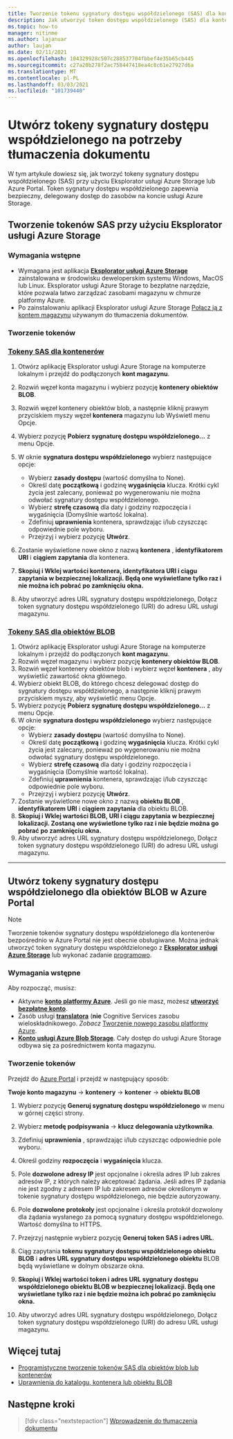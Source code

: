 ```yaml
---
title: Tworzenie tokenu sygnatury dostępu współdzielonego (SAS) dla kontenerów i obiektów BLOB za pomocą programu Microsoft Eksplorator usługi Storage
description: Jak utworzyć token dostępu współdzielonego (SAS) dla kontenerów i obiektów BLOB za pomocą programu Microsoft Eksplorator usługi Storage i Azure Portal
ms.topic: how-to
manager: nitinme
ms.author: lajanuar
author: laujan
ms.date: 02/11/2021
ms.openlocfilehash: 104329928c507c288537704fbbef4e35b65cb445
ms.sourcegitcommit: c27a20b278f2ac758447418ea4c8c61e27927d6a
ms.translationtype: MT
ms.contentlocale: pl-PL
ms.lasthandoff: 03/03/2021
ms.locfileid: "101739440"
---
```

# <a name="create-sas-tokens-for-document-translation"></a>Utwórz tokeny sygnatury dostępu współdzielonego na potrzeby tłumaczenia dokumentu

W tym artykule dowiesz się, jak tworzyć tokeny sygnatury dostępu współdzielonego (SAS) przy użyciu Eksplorator usługi Azure Storage lub Azure Portal. Token sygnatury dostępu współdzielonego zapewnia bezpieczny, delegowany dostęp do zasobów na koncie usługi Azure Storage.

## <a name="create-sas-tokens-with-azure-storage-explorer"></a>Tworzenie tokenów SAS przy użyciu Eksplorator usługi Azure Storage

### <a name="prerequisites"></a>Wymagania wstępne

* Wymagana jest aplikacja [**Eksplorator usługi Azure Storage**](../../../vs-azure-tools-storage-manage-with-storage-explorer.md) zainstalowana w środowisku deweloperskim systemu Windows, MacOS lub Linux. Eksplorator usługi Azure Storage to bezpłatne narzędzie, które pozwala łatwo zarządzać zasobami magazynu w chmurze platformy Azure.
* Po zainstalowaniu aplikacji Eksplorator usługi Azure Storage [Połącz ją z kontem magazynu](../../../vs-azure-tools-storage-manage-with-storage-explorer.md?tabs=windows#connect-to-a-storage-account-or-service) używanym do tłumaczenia dokumentów.

### <a name="create-your-tokens"></a>Tworzenie tokenów

### <a name="sas-tokens-for-containers"></a>[Tokeny SAS dla kontenerów](#tab/Containers)

1. Otwórz aplikację Eksplorator usługi Azure Storage na komputerze lokalnym i przejdź do podłączonych **kont magazynu**.
1. Rozwiń węzeł konta magazynu i wybierz pozycję **kontenery obiektów BLOB**.
1. Rozwiń węzeł kontenery obiektów blob, a następnie kliknij prawym przyciskiem myszy węzeł **kontenera** magazynu lub Wyświetl menu Opcje.
1. Wybierz pozycję **Pobierz sygnaturę dostępu współdzielonego...** z menu Opcje.
1. W oknie **sygnatura dostępu współdzielonego** wybierz następujące opcje:
    * Wybierz **zasady dostępu** (wartość domyślna to None).
    * Określ datę **początkową** i godzinę **wygaśnięcia** klucza. Krótki cykl życia jest zalecany, ponieważ po wygenerowaniu nie można odwołać sygnatury dostępu współdzielonego.
    * Wybierz **strefę czasową** dla daty i godziny rozpoczęcia i wygaśnięcia (Domyślnie wartość lokalna).
    * Zdefiniuj **uprawnienia** kontenera, sprawdzając i/lub czyszcząc odpowiednie pole wyboru.
    * Przejrzyj i wybierz pozycję **Utwórz**.

1. Zostanie wyświetlone nowe okno z nazwą **kontenera** , **identyfikatorem URI** i **ciągiem zapytania** dla kontenera.  
1. **Skopiuj i Wklej wartości kontenera, identyfikatora URI i ciągu zapytania w bezpiecznej lokalizacji. Będą one wyświetlane tylko raz i nie można ich pobrać po zamknięciu okna.**
1. Aby utworzyć adres URL sygnatury dostępu współdzielonego, Dołącz token sygnatury dostępu współdzielonego (URI) do adresu URL usługi magazynu.

### <a name="sas-tokens-for-blobs"></a>[Tokeny SAS dla obiektów BLOB](#tab/blobs)

1. Otwórz aplikację Eksplorator usługi Azure Storage na komputerze lokalnym i przejdź do podłączonych **kont magazynu**.
1. Rozwiń węzeł magazynu i wybierz pozycję **kontenery obiektów BLOB**.
1. Rozwiń węzeł kontenery obiektów blob i wybierz węzeł **kontenera** , aby wyświetlić zawartość okna głównego.
1. Wybierz obiekt BLOB, do którego chcesz delegować dostęp do sygnatury dostępu współdzielonego, a następnie kliknij prawym przyciskiem myszy, aby wyświetlić menu Opcje.
1. Wybierz pozycję **Pobierz sygnaturę dostępu współdzielonego...** z menu Opcje.
1. W oknie **sygnatura dostępu współdzielonego** wybierz następujące opcje:
    * Wybierz **zasady dostępu** (wartość domyślna to None).
    * Określ datę **początkową** i godzinę **wygaśnięcia** klucza. Krótki cykl życia jest zalecany, ponieważ po wygenerowaniu nie można odwołać sygnatury dostępu współdzielonego.
    * Wybierz **strefę czasową** dla daty i godziny rozpoczęcia i wygaśnięcia (Domyślnie wartość lokalna).
    * Zdefiniuj **uprawnienia** kontenera, sprawdzając i/lub czyszcząc odpowiednie pole wyboru.
    * Przejrzyj i wybierz pozycję **Utwórz**.
1. Zostanie wyświetlone nowe okno z nazwą **obiektu BLOB** , **identyfikatorem URI** i **ciągiem zapytania** dla obiektu BLOB.  
1. **Skopiuj i Wklej wartości BLOB, URI i ciągu zapytania w bezpiecznej lokalizacji. Zostaną one wyświetlone tylko raz i nie będzie można go pobrać po zamknięciu okna.**
1. Aby utworzyć adres URL sygnatury dostępu współdzielonego, Dołącz token sygnatury dostępu współdzielonego (URI) do adresu URL usługi magazynu.

---

## <a name="create-sas-tokens-for-blobs-in-the-azure-portal"></a>Utwórz tokeny sygnatury dostępu współdzielonego dla obiektów BLOB w Azure Portal

> [!NOTE]
> Tworzenie tokenów sygnatury dostępu współdzielonego dla kontenerów bezpośrednio w Azure Portal nie jest obecnie obsługiwane. Można jednak utworzyć token sygnatury dostępu współdzielonego z [**Eksplorator usługi Azure Storage**](#create-sas-tokens-with-azure-storage-explorer) lub wykonać zadanie [programowo](../../../storage/blobs/sas-service-create.md).

<!-- markdownlint-disable MD024 -->
### <a name="prerequisites"></a>Wymagania wstępne

Aby rozpocząć, musisz:

* Aktywne [**konto platformy Azure**](https://azure.microsoft.com/free/cognitive-services/).  Jeśli go nie masz, możesz [**utworzyć bezpłatne konto**](https://azure.microsoft.com/free/).
* Zasób usługi [**translatora**](https://ms.portal.azure.com/#create/Microsoft) (**nie** Cognitive Services zasobu wieloskładnikowego.  *Zobacz* [Tworzenie nowego zasobu platformy Azure](../../cognitive-services-apis-create-account.md#create-a-new-azure-cognitive-services-resource).  
* [**Konto usługi Azure Blob Storage**](https://ms.portal.azure.com/#create/Microsoft.StorageAccount-ARM). Cały dostęp do usługi Azure Storage odbywa się za pośrednictwem konta magazynu.

### <a name="create-your-tokens"></a>Tworzenie tokenów

Przejdź do [Azure Portal](https://ms.portal.azure.com/#home) i przejdź w następujący sposób:  

 **Twoje konto magazynu** → **kontenery** → **kontener** → **obiektu BLOB**

1. Wybierz pozycję **Generuj sygnaturę dostępu współdzielonego** w menu w górnej części strony.

1. Wybierz **metodę podpisywania** → **klucz delegowania użytkownika**.

1. Zdefiniuj **uprawnienia** , sprawdzając i/lub czyszcząc odpowiednie pole wyboru.

1. Określ godziny **rozpoczęcia** i **wygaśnięcia** klucza.

1. Pole **dozwolone adresy IP** jest opcjonalne i określa adres IP lub zakres adresów IP, z których należy akceptować żądania. Jeśli adres IP żądania nie jest zgodny z adresem IP lub zakresem adresów określonym w tokenie sygnatury dostępu współdzielonego, nie będzie autoryzowany.

1. Pole **dozwolone protokoły** jest opcjonalne i określa protokół dozwolony dla żądania wysłanego za pomocą sygnatury dostępu współdzielonego. Wartość domyślna to HTTPS.

1. Przejrzyj następnie wybierz pozycję **Generuj token SAS i adres URL**.

1. Ciąg zapytania **tokenu sygnatury dostępu współdzielonego obiektu BLOB** i **adres URL sygnatury dostępu współdzielonego obiektu** BLOB będą wyświetlane w dolnym obszarze okna.  

1. **Skopiuj i Wklej wartości token i adres URL sygnatury dostępu współdzielonego obiektu BLOB w bezpiecznej lokalizacji. Będą one wyświetlane tylko raz i nie będzie można ich pobrać po zamknięciu okna.**

1. Aby utworzyć adres URL sygnatury dostępu współdzielonego, Dołącz token sygnatury dostępu współdzielonego (URI) do adresu URL usługi magazynu.

## <a name="learn-more"></a>Więcej tutaj

* [Programistyczne tworzenie tokenów SAS dla obiektów blob lub kontenerów](../../../storage/blobs/sas-service-create.md)
* [Uprawnienia do katalogu, kontenera lub obiektu BLOB](/rest/api/storageservices/create-service-sas#permissions-for-a-directory-container-or-blob)

## <a name="next-steps"></a>Następne kroki

> [!div class="nextstepaction"]
> [Wprowadzenie do tłumaczenia dokumentu](get-started-with-document-translation.md)
>
>